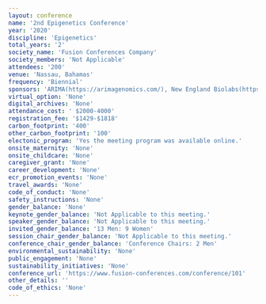 ```yaml
---
layout: conference 
name: '2nd Epigenetics Conference'
year: '2020'
discipline: 'Epigenetics'
total_years: '2'
society_name: 'Fusion Conferences Company'
society_members: 'Not Applicable'
attendees: '200'
venue: 'Nassau, Bahamas'
frequency: 'Biennial'
sponsors: 'ARIMA(https://arimagenomics.com/), New England Biolabs(https://international.neb.com/), EMBO Reports (https://www.embopress.org/journal/14693178), JTGG(https://jtggjournal.com/), The Epigenetics Society(http://epigeneticssocietyint.com/), MDPI Epigenomes(https://www.mdpi.com/journal/epigenomes), Wires Systems Biology & Medicine (http://wires.wiley.com/WileyCDA/WiresJournal/wisId-WSBM.html), Royal Society of Chemistry (https://www.rsc.org/journals-books-databases/about-journals/molecular-omics/)'
virtual_option: 'None'
digital_archives: 'None'
attendance_cost: ' $2000-4000'
registration_fee: '$1429-$1818'
carbon_footprint: '400'
other_carbon_footprint: '100'
electonic_program: 'Yes the meeting program was available online.'
onsite_maternity: 'None'
onsite_childcare: 'None'
caregiver_grant: 'None'
career_development: 'None'
ecr_promotion_events: 'None'
travel_awards: 'None'
code_of_conduct: 'None'
safety_instructions: 'None'
gender_balance: 'None'
keynote_gender_balance: 'Not Applicable to this meeting.'
speaker_gender_balance: 'Not Applicable to this meeting.'
invited_gender_balance: '13 Men: 9 Women'
session_chair_gender_balance: 'Not Applicable to this meeting.'
conference_chair_gender_balance: 'Conference Chairs: 2 Men'
environmental_sustainability: 'None'
public_engagement: 'None'
sustainability_initiatives: 'None'
conference_url: 'https://www.fusion-conferences.com/conference/101'
other_details: ''
code_of_ethics: 'None'
---
```

